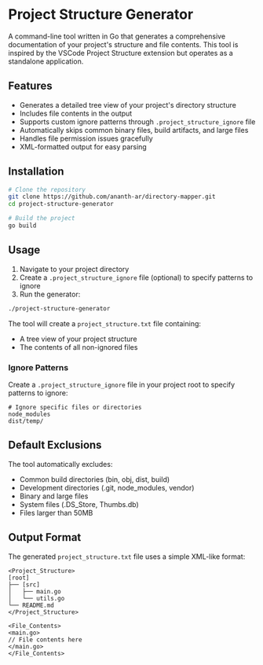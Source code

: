 # Project Structure Generator

A command-line tool written in Go that generates a comprehensive documentation of your project's structure and file contents. This tool is inspired by the VSCode Project Structure extension but operates as a standalone application.

## Features

- Generates a detailed tree view of your project's directory structure
- Includes file contents in the output
- Supports custom ignore patterns through `.project_structure_ignore` file
- Automatically skips common binary files, build artifacts, and large files
- Handles file permission issues gracefully
- XML-formatted output for easy parsing

## Installation

```bash
# Clone the repository
git clone https://github.com/ananth-ar/directory-mapper.git
cd project-structure-generator

# Build the project
go build
```

## Usage

1. Navigate to your project directory
2. Create a `.project_structure_ignore` file (optional) to specify patterns to ignore
3. Run the generator:

```bash
./project-structure-generator
```

The tool will create a `project_structure.txt` file containing:
- A tree view of your project structure
- The contents of all non-ignored files

### Ignore Patterns

Create a `.project_structure_ignore` file in your project root to specify patterns to ignore:

```
# Ignore specific files or directories
node_modules
dist/temp/

```

## Default Exclusions

The tool automatically excludes:
- Common build directories (bin, obj, dist, build)
- Development directories (.git, node_modules, vendor)
- Binary and large files
- System files (.DS_Store, Thumbs.db)
- Files larger than 50MB

## Output Format

The generated `project_structure.txt` file uses a simple XML-like format:

```
<Project_Structure>
[root]
├── [src]
│   ├── main.go
│   └── utils.go
└── README.md
</Project_Structure>

<File_Contents>
<main.go>
// File contents here
</main.go>
</File_Contents>
```
